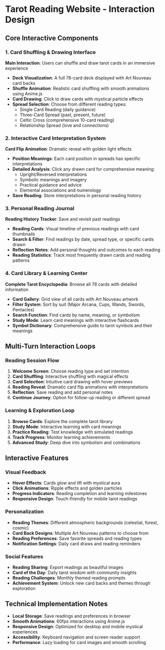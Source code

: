 # Tarot Reading Website - Interaction Design

## Core Interactive Components

### 1. Card Shuffling & Drawing Interface
**Main Interaction**: Users can shuffle and draw tarot cards in an immersive experience
- **Deck Visualization**: A full 78-card deck displayed with Art Nouveau card backs
- **Shuffle Animation**: Realistic card shuffling with smooth animations using Anime.js
- **Card Drawing**: Click to draw cards with mystical particle effects
- **Spread Selection**: Choose from different reading types:
  - Single Card Reading (daily guidance)
  - Three-Card Spread (past, present, future)
  - Celtic Cross (comprehensive 10-card reading)
  - Relationship Spread (love and connections)

### 2. Interactive Card Interpretation System
**Card Flip Animation**: Dramatic reveal with golden light effects
- **Position Meanings**: Each card position in spreads has specific interpretations
- **Detailed Analysis**: Click any drawn card for comprehensive meaning:
  - Upright/Reversed interpretations
  - Symbolic meanings and imagery
  - Practical guidance and advice
  - Elemental associations and numerology
- **Save Reading**: Store interpretations in personal reading history

### 3. Personal Reading Journal
**Reading History Tracker**: Save and revisit past readings
- **Reading Cards**: Visual timeline of previous readings with card thumbnails
- **Search & Filter**: Find readings by date, spread type, or specific cards drawn
- **Reflection Notes**: Add personal thoughts and outcomes to each reading
- **Reading Statistics**: Track most frequently drawn cards and reading patterns

### 4. Card Library & Learning Center
**Complete Tarot Encyclopedia**: Browse all 78 cards with detailed information
- **Card Gallery**: Grid view of all cards with Art Nouveau artwork
- **Filter System**: Sort by suit (Major Arcana, Cups, Wands, Swords, Pentacles)
- **Search Function**: Find cards by name, meaning, or symbolism
- **Study Mode**: Learn card meanings with interactive flashcards
- **Symbol Dictionary**: Comprehensive guide to tarot symbols and their meanings

## Multi-Turn Interaction Loops

### Reading Session Flow
1. **Welcome Screen**: Choose reading type and set intention
2. **Card Shuffling**: Interactive shuffling with magical effects
3. **Card Selection**: Intuitive card drawing with hover previews
4. **Reading Reveal**: Dramatic card flip animations with interpretations
5. **Reflection**: Save reading and add personal notes
6. **Continue Journey**: Option for follow-up reading or different spread

### Learning & Exploration Loop
1. **Browse Cards**: Explore the complete tarot library
2. **Study Mode**: Interactive learning with card meanings
3. **Practice Reading**: Test knowledge with simulated readings
4. **Track Progress**: Monitor learning achievements
5. **Advanced Study**: Deep dive into symbolism and combinations

## Interactive Features

### Visual Feedback
- **Hover Effects**: Cards glow and lift with mystical aura
- **Click Animations**: Ripple effects and golden particles
- **Progress Indicators**: Reading completion and learning milestones
- **Responsive Design**: Touch-friendly for mobile tarot readings

### Personalization
- **Reading Themes**: Different atmospheric backgrounds (celestial, forest, cosmic)
- **Card Back Designs**: Multiple Art Nouveau patterns to choose from
- **Reading Preferences**: Save favorite spreads and reading types
- **Notification Settings**: Daily card draws and reading reminders

### Social Features
- **Reading Sharing**: Export readings as beautiful images
- **Card of the Day**: Daily tarot wisdom with community insights
- **Reading Challenges**: Monthly themed reading prompts
- **Achievement System**: Unlock new card backs and themes through exploration

## Technical Implementation Notes
- **Local Storage**: Save readings and preferences in browser
- **Smooth Animations**: 60fps interactions using Anime.js
- **Responsive Design**: Optimized for desktop and mobile mystical experiences
- **Accessibility**: Keyboard navigation and screen reader support
- **Performance**: Lazy loading for card images and smooth scrolling